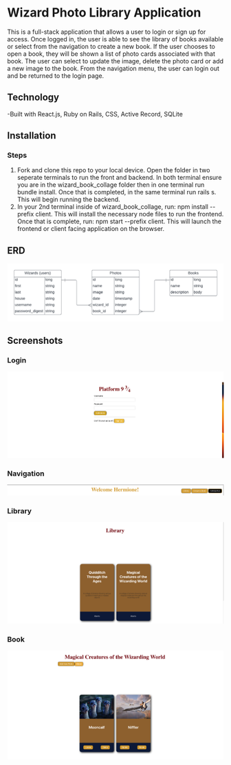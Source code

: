 # Wizard Photo Library Application

This is a full-stack application that allows a user to login or sign up for access. Once logged in, the user is able to see the library of books available or select from the navigation to create a new book. If the user chooses to open a book, they will be shown a list of photo cards associated with that book. The user can select to update the image, delete the photo card or add a new image to the book. From the navigation menu, the user can login out and be returned to the login page. 

## Technology

-Built with React.js, Ruby on Rails, CSS, Active Record, SQLite

## Installation
### Steps
1. Fork and clone this repo to your local device. Open the folder in two seperate terminals to run the front and backend. In both terminal ensure you are in the wizard_book_collage folder then in one terminal run bundle install. Once that is completed, in the same terminal run rails s. This will begin running the backend.
2. In your 2nd terminal inside of wizard_book_collage, run: npm install --prefix client. This will install the necessary node files to run the frontend. Once that is complete, run: npm start --prefix client. This will launch the frontend or client facing application on the browser. 

## ERD
![ERD](ProjScreenshots/WizardingERD.png)

## Screenshots
### Login
![Login](ProjScreenshots/login.png)

### Navigation
![Navigation](ProjScreenshots/navbar.png)

### Library
![Library](ProjScreenshots/library.png)

### Book
![Book](ProjScreenshots/book.png)

